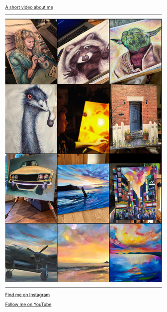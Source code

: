 [A short video about me](https://www.youtube.com/watch?v=sYPz9S7p2Fs)

---

![My work](/images/insta_wall.png "My work")

---

[Find me on Instagram](https://www.instagram.com/pedropaints/)

[Follow me on YouTube](https://www.youtube.com/@peterumbleart)
